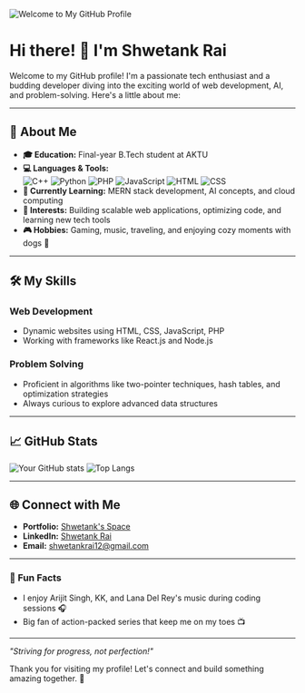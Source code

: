![Welcome to My GitHub Profile](https://m.media-amazon.com/images/I/81IQ-f92H9L.jpg)

# Hi there! 👋 I'm Shwetank Rai

Welcome to my GitHub profile! I'm a passionate tech enthusiast and a budding developer diving into the exciting world of web development, AI, and problem-solving. Here's a little about me:

---

## 🚀 About Me

- **🎓 Education:** Final-year B.Tech student at AKTU
- **💻 Languages & Tools:**  
  ![C++](https://img.shields.io/badge/C++-blue?style=for-the-badge&logo=cplusplus&logoColor=white)
  ![Python](https://img.shields.io/badge/Python-yellow?style=for-the-badge&logo=python&logoColor=white)
  ![PHP](https://img.shields.io/badge/PHP-purple?style=for-the-badge&logo=php&logoColor=white)
  ![JavaScript](https://img.shields.io/badge/JavaScript-yellow?style=for-the-badge&logo=javascript&logoColor=black)
  ![HTML](https://img.shields.io/badge/HTML-orange?style=for-the-badge&logo=html5&logoColor=white)
  ![CSS](https://img.shields.io/badge/CSS-blue?style=for-the-badge&logo=css3&logoColor=white)
- **🌱 Currently Learning:** MERN stack development, AI concepts, and cloud computing
- **🎯 Interests:** Building scalable web applications, optimizing code, and learning new tech tools
- **🎮 Hobbies:** Gaming, music, traveling, and enjoying cozy moments with dogs 🐾

---

## 🛠️ My Skills

### **Web Development**
- Dynamic websites using HTML, CSS, JavaScript, PHP
- Working with frameworks like React.js and Node.js

### **Problem Solving**
- Proficient in algorithms like two-pointer techniques, hash tables, and optimization strategies
- Always curious to explore advanced data structures

---

## 📈 GitHub Stats

![Your GitHub stats](https://github-readme-stats.vercel.app/api?username=goofyshwetank&show_icons=true&theme=radical)
![Top Langs](https://github-readme-stats.vercel.app/api/top-langs/?username=goofyshwetank&layout=compact&theme=radical)

---

## 🌐 Connect with Me

- **Portfolio:** [Shwetank's Space](https://goofyshwetank.vercel.app)
- **LinkedIn:** [Shwetank Rai](https://linkedin.com/in/shwetank-rai-20a0881b9/)
- **Email:** shwetankrai12@gmail.com

---

### 📝 Fun Facts

- I enjoy Arijit Singh, KK, and Lana Del Rey's music during coding sessions 🎧
- Big fan of action-packed series that keep me on my toes 📺

---

_"Striving for progress, not perfection!"_

Thank you for visiting my profile! Let's connect and build something amazing together. 🌟
